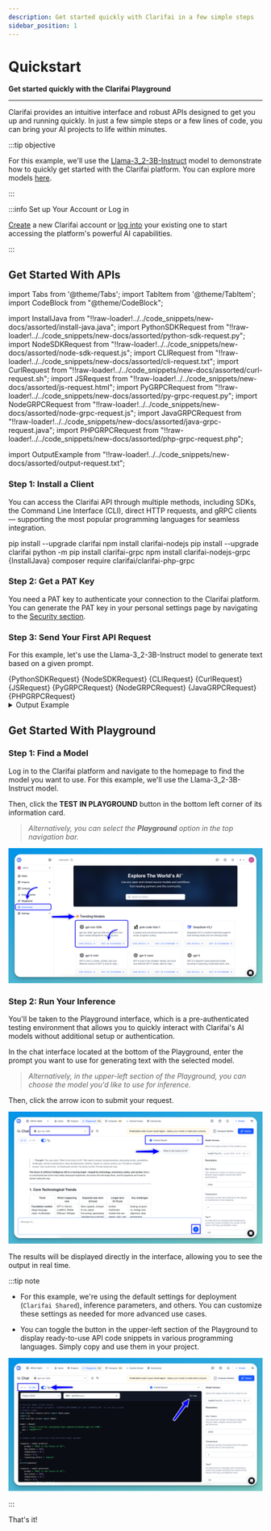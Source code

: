 ```yaml
---
description: Get started quickly with Clarifai in a few simple steps
sidebar_position: 1
---
```


# Quickstart

**Get started quickly with the Clarifai Playground**
<hr />

Clarifai provides an intuitive interface and robust APIs designed to get you up and running quickly. In just a few simple steps or a few lines of code, you can bring your AI projects to life within minutes. 

:::tip objective

For this example, we'll use the [Llama-3_2-3B-Instruct](https://clarifai.com/meta/Llama-3/models/Llama-3_2-3B-Instruct) model to demonstrate how to quickly get started with the Clarifai platform. You can explore more models [here](https://clarifai.com/explore).

:::

:::info Set up Your Account or Log in

[Create](https://clarifai.com/signup) a new Clarifai account or [log into](https://clarifai.com/login) your existing one to start accessing the platform's powerful AI capabilities.

:::


## Get Started With APIs

import Tabs from '@theme/Tabs';
import TabItem from '@theme/TabItem';
import CodeBlock from "@theme/CodeBlock";

import InstallJava from "!!raw-loader!../../code_snippets/new-docs/assorted/install-java.java";
import PythonSDKRequest from "!!raw-loader!../../code_snippets/new-docs/assorted/python-sdk-request.py";
import NodeSDKRequest from "!!raw-loader!../../code_snippets/new-docs/assorted/node-sdk-request.js";
import CLIRequest from "!!raw-loader!../../code_snippets/new-docs/assorted/cli-request.txt";
import CurlRequest from "!!raw-loader!../../code_snippets/new-docs/assorted/curl-request.sh";
import JSRequest from "!!raw-loader!../../code_snippets/new-docs/assorted/js-request.html";
import PyGRPCRequest from "!!raw-loader!../../code_snippets/new-docs/assorted/py-grpc-request.py";
import NodeGRPCRequest from "!!raw-loader!../../code_snippets/new-docs/assorted/node-grpc-request.js";
import JavaGRPCRequest from "!!raw-loader!../../code_snippets/new-docs/assorted/java-grpc-request.java";
import PHPGRPCRequest from "!!raw-loader!../../code_snippets/new-docs/assorted/php-grpc-request.php";

import OutputExample from "!!raw-loader!../../code_snippets/new-docs/assorted/output-request.txt";

### Step 1: Install a Client

You can access the Clarifai API through multiple methods, including SDKs, the Command Line Interface (CLI), direct HTTP requests, and gRPC clients — supporting the most popular programming languages for seamless integration.


<Tabs>
<TabItem value="python1" label="Python SDK">
    <CodeBlock className="language-python">pip install --upgrade clarifai</CodeBlock>
</TabItem>

<TabItem value="nodejs1" label="Node.js SDK">
    <CodeBlock className="language-python">npm install clarifai-nodejs</CodeBlock>
</TabItem>

<TabItem value="cli" label="CLI">
 <CodeBlock className="language-javascript">pip install --upgrade clarifai</CodeBlock>
</TabItem>

<TabItem value="python2" label="Python (gRPC)">
    <CodeBlock className="language-php">python -m pip install clarifai-grpc</CodeBlock>
</TabItem>

<TabItem value="nodejs2" label="Node.js (gRPC)">
    <CodeBlock className="language-bash">npm install clarifai-nodejs-grpc</CodeBlock>
</TabItem>

<TabItem value="java" label="Java (gRPC)">
    <CodeBlock className="language-bash">{InstallJava}</CodeBlock>
</TabItem>

<TabItem value="php" label="PHP (gRPC)">
    <CodeBlock className="language-bash">composer require clarifai/clarifai-php-grpc</CodeBlock>
</TabItem>

</Tabs>


### Step 2: Get a PAT Key

You need a PAT key to authenticate your connection to the Clarifai platform. You can generate the PAT key in your personal settings page by navigating to the [Security section](https://clarifai.com/settings/security).

### Step 3: Send Your First API Request

For this example, let's use the Llama-3_2-3B-Instruct model to generate text based on a given prompt.

<Tabs>
<TabItem value="python11" label="Python SDK">
    <CodeBlock className="language-python">{PythonSDKRequest}</CodeBlock>
</TabItem>

<TabItem value="nodejs11" label="Node.js SDK">
    <CodeBlock className="language-javascript">{NodeSDKRequest}</CodeBlock>
</TabItem>

<TabItem value="cli1" label="CLI">
 <CodeBlock className="language-bash">{CLIRequest}</CodeBlock>
</TabItem>

<TabItem value="js11" label="cURL">
 <CodeBlock className="language-javascipt">{CurlRequest}</CodeBlock>
</TabItem>

<TabItem value="javascript11" label="JavaScript (REST)">
 <CodeBlock className="language-javascript">{JSRequest}</CodeBlock>
</TabItem>

<TabItem value="python21" label="Python (gRPC)">
    <CodeBlock className="language-python">{PyGRPCRequest}</CodeBlock>
</TabItem>

<TabItem value="nodejs21" label="Node.js (gRPC)">
    <CodeBlock className="language-javascript">{NodeGRPCRequest}</CodeBlock>
</TabItem>

<TabItem value="java1" label="Java (gRPC)">
    <CodeBlock className="language-java">{JavaGRPCRequest}</CodeBlock>
</TabItem>

<TabItem value="php1" label="PHP (gRPC)">
    <CodeBlock className="language-php">{PHPGRPCRequest}</CodeBlock>
</TabItem>

</Tabs>

<details>
  <summary>Output Example</summary>
    <CodeBlock className="language-text">{OutputExample}</CodeBlock>
</details>


## Get Started With Playground

### Step 1: Find a Model

Log in to the Clarifai platform and navigate to the homepage to find the model you want to use. For this example, we'll use the Llama-3_2-3B-Instruct model.

Then, click the **TEST IN PLAYGROUND** button in the bottom left corner of its information card.

> _Alternatively, you can select the **Playground** option in the top navigation bar._

![](/img/new-docs/playground-2.png)

### Step 2: Run Your Inference

You'll be taken to the Playground interface, which is a  pre-authenticated testing environment that allows you to quickly interact with Clarifai's AI models without additional setup or authentication.

In the chat interface located at the bottom of the Playground, enter the prompt you want to use for generating text with the selected model.

> _Alternatively, in the upper-left section of the Playground, you can choose the model you'd like to use for inference._

Then, click the arrow icon to submit your request.

![](/img/new-docs/playground-3.png)

The results will be displayed directly in the interface, allowing you to see the output in real time.

:::tip note

- For this example, we're using the default settings for deployment (`Clarifai Shared`), inference parameters, and others. You can customize these settings as needed for more advanced use cases.

- You can toggle the button in the upper-left section of the Playground to display ready-to-use API code snippets in various programming languages. Simply copy and use them in your project.

![](/img/new-docs/playground-4.png)

:::

That's it!